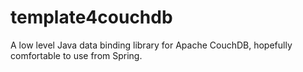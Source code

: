 template4couchdb
================

A low level Java data binding library for Apache CouchDB, hopefully comfortable to use from Spring.